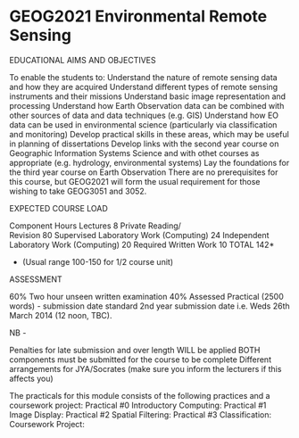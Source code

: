 GEOG2021 Environmental Remote Sensing
========

EDUCATIONAL AIMS AND OBJECTIVES

To enable the students to:
Understand the nature of remote sensing data and how they are acquired
Understand different types of remote sensing instruments and their missions
Understand basic image representation and processing
Understand how Earth Observation data can be combined with other sources of data and data techniques (e.g. GIS)
Understand how EO data can be used in environmental science (particularly via classification and monitoring)
Develop practical skills in these areas, which may be useful in planning of dissertations
Develop links with the second year course on Geographic Information Systems Science and with othet courses as appropriate (e.g. hydrology, environmental systems)
Lay the foundations for the third year course on Earth Observation
There are no prerequisites for this course, but GEOG2021 will form the usual requirement for those wishing to take GEOG3051 and 3052. 


EXPECTED COURSE LOAD

Component	Hours
Lectures	8
Private Reading/  
Revision	80
Supervised Laboratory Work (Computing)	24
Independent Laboratory Work (Computing)	20
Required Written Work	10
TOTAL	142*
 	
* (Usual range 100-150 for 1/2 course unit) 
 
ASSESSMENT

60% Two hour unseen written examination 
40% Assessed Practical (2500 words) - submission date standard 2nd year submission date i.e. Weds 26th March 2014 (12 noon, TBC).

NB -

Penalties for late submission and over length WILL be applied
BOTH components must be submitted for the course to be complete
Different arrangements for JYA/Socrates (make sure you inform the lecturers if this affects you)


The practicals for this module consists of the following practices and a coursework project:
Practical #0 Introductory Computing:
Practical #1 Image Display:
Practical #2 Spatial Filtering:
Practical #3 Classification:
Coursework Project:
